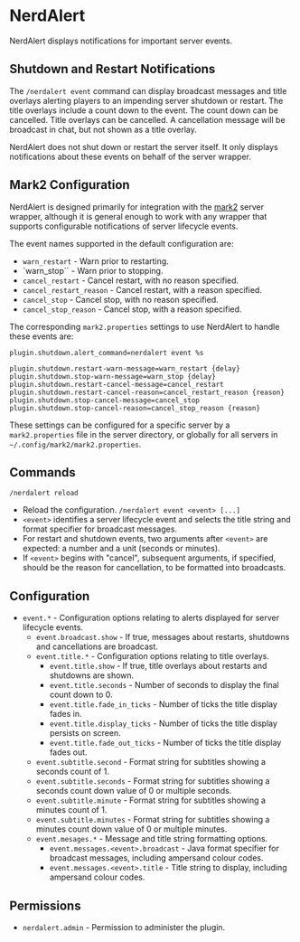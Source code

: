 NerdAlert
=========
NerdAlert displays notifications for important server events.

Shutdown and Restart Notifications
----------------------------------
The `/nerdalert event` command can display broadcast messages and title
overlays alerting players to an impending server shutdown or restart.
The title overlays include a count down to the event. The count down can be
cancelled. Title overlays can be cancelled. A cancellation message will be
broadcast in chat, but not shown as a title overlay.

NerdAlert does not shut down or restart the server itself. It only displays
notifications about these events on behalf of the server wrapper.


Mark2 Configuration
-------------------
NerdAlert is designed primarily for integration with the
[mark2](https://github.com/gsand/mark2) server wrapper, although it is general
enough to work with any wrapper that supports configurable notifications of
server lifecycle events.

The event names supported in the default configuration are:
 * `warn_restart` - Warn prior to restarting.
 * `warn_stop`` - Warn prior to stopping.
 * `cancel_restart` - Cancel restart, with no reason specified.
 * `cancel_restart_reason` - Cancel restart, with a reason specified.
 * `cancel_stop` - Cancel stop, with no reason specified.
 * `cancel_stop_reason` - Cancel stop, with a reason specified.

The corresponding `mark2.properties` settings to use NerdAlert to handle
these events are:
```
plugin.shutdown.alert_command=nerdalert event %s

plugin.shutdown.restart-warn-message=warn_restart {delay}
plugin.shutdown.stop-warn-message=warn_stop {delay}
plugin.shutdown.restart-cancel-message=cancel_restart
plugin.shutdown.restart-cancel-reason=cancel_restart_reason {reason}
plugin.shutdown.stop-cancel-message=cancel_stop
plugin.shutdown.stop-cancel-reason=cancel_stop_reason {reason}
```

These settings can be configured for a specific server by a
`mark2.properties` file in the server directory, or globally for all
servers in `~/.config/mark2/mark2.properties`.


Commands
--------
`/nerdalert reload`
 * Reload the configuration.
`/nerdalert event <event> [...]`
 * `<event>` identifies a server lifecycle event and selects the title string
   and format specifier for broadcast messages.
 * For restart and shutdown events, two arguments after `<event>` are
   expected: a number and a unit (seconds or minutes).
 * If `<event>` begins with "cancel", subsequent arguments, if specified,
   should be the reason for cancellation, to be formatted into broadcasts.


Configuration
-------------
 * `event.*` - Configuration options relating to alerts displayed for server
   lifecycle events.
   * `event.broadcast.show` - If true, messages about restarts, shutdowns
     and cancellations are broadcast.
   * `event.title.*` - Configuration options relating to title overlays.
     * `event.title.show` - If true, title overlays about restarts and
       shutdowns are shown.
     * `event.title.seconds` - Number of seconds to display the final
       count down to 0.
     * `event.title.fade_in_ticks` - Number of ticks the title display
       fades in.
     * `event.title.display_ticks` - Number of ticks the title display
       persists on screen.
     * `event.title.fade_out_ticks` - Number of ticks the title display
       fades out.
   * `event.subtitle.second` - Format string for subtitles showing a
     seconds count of 1.
   * `event.subtitle.seconds` - Format string for subtitles showing a
     seconds count down value of 0 or multiple seconds.
   * `event.subtitle.minute` - Format string for subtitles showing a
     minutes count of 1.
   * `event.subtitle.minutes` - Format string for subtitles showing a
     minutes count down value of 0 or multiple minutes.
   * `event.mesages.*` - Message and title string formatting options.
     * `event.messages.<event>.broadcast` - Java format specifier for
       broadcast messages, including ampersand colour codes.
     * `event.messages.<event>.title` - Title string to display,
       including ampersand colour codes.


Permissions
-----------
 * `nerdalert.admin` - Permission to administer the plugin.
